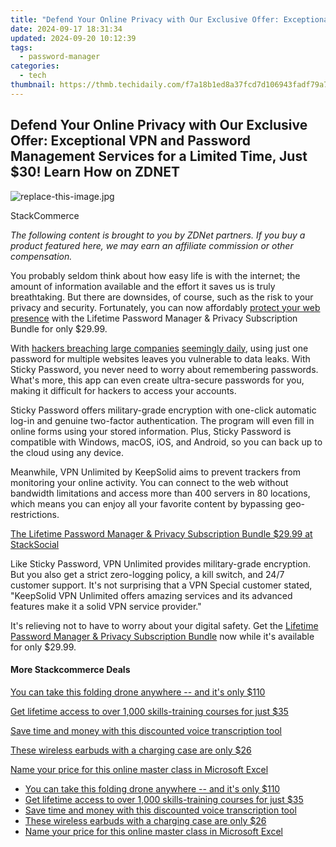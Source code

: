 ```yaml
---
title: "Defend Your Online Privacy with Our Exclusive Offer: Exceptional VPN and Password Management Services for a Limited Time, Just $30! Learn How on ZDNET"
date: 2024-09-17 18:31:34
updated: 2024-09-20 10:12:39
tags:
  - password-manager
categories:
  - tech
thumbnail: https://thmb.techidaily.com/f7a18b1ed8a37fcd7d106943fadf79a7add46bd88aaea370f1b5ca7a72e0a9d3.jpg
---
```


## Defend Your Online Privacy with Our Exclusive Offer: Exceptional VPN and Password Management Services for a Limited Time, Just $30! Learn How on ZDNET

![replace-this-image.jpg](https://www.zdnet.com/a/img/resize/086e30a3bb213e0d3d32d969345f7b3b0a6f0f4d/2022/05/06/8785aa2d-7aab-4f2e-8af8-f42eb7f9fbac/zd-lifetime-passwor-d.jpg?auto=webp&width=1280)

StackCommerce

_The following content is brought to you by ZDNet partners. If you buy a product featured here, we may earn an affiliate commission or other compensation._

You probably seldom think about how easy life is with the internet; the amount of information available and the effort it saves us is truly breathtaking. But there are downsides, of course, such as the risk to your privacy and security. Fortunately, you can now affordably [protect your web presence](https://stacksocial.com/sales/the-lifetime-password-manager-privacy-subscription-bundle-sticky-pw?sid=zd-%5F%5FCOM%5FCLICK%5FID%5F%5F-dtp&aid=a-ceempx7z) with the Lifetime Password Manager & Privacy Subscription Bundle for only $29.99.

With [hackers breaching large companies](https://www.zdnet.com/article/globant-admits-to-data-breach-after-lapsus-releases-source-code/) [seemingly daily](https://www.zdnet.com/article/block-admits-former-employee-was-behind-cash-app-us-customer-data-breach/), using just one password for multiple websites leaves you vulnerable to data leaks. With Sticky Password, you never need to worry about remembering passwords. What's more, this app can even create ultra-secure passwords for you, making it difficult for hackers to access your accounts. 

Sticky Password offers military-grade encryption with one-click automatic log-in and genuine two-factor authentication. The program will even fill in online forms using your stored information. Plus, Sticky Password is compatible with Windows, macOS, iOS, and Android, so you can back up to the cloud using any device.

Meanwhile, VPN Unlimited by KeepSolid aims to prevent trackers from monitoring your online activity. You can connect to the web without bandwidth limitations and access more than 400 servers in 80 locations, which means you can enjoy all your favorite content by bypassing geo-restrictions.

[The Lifetime Password Manager & Privacy Subscription Bundle $29.99 at StackSocial](https://stacksocial.com/sales/the-lifetime-password-manager-privacy-subscription-bundle-sticky-pw?sid=zd-%5F%5FCOM%5FCLICK%5FID%5F%5F-dtp&aid=a-ceempx7z)

Like Sticky Password, VPN Unlimited provides military-grade encryption. But you also get a strict zero-logging policy, a kill switch, and 24/7 customer support. It's not surprising that a VPN Special customer stated, "KeepSolid VPN Unlimited offers amazing services and its advanced features make it a solid VPN service provider."

It's relieving not to have to worry about your digital safety. Get the [Lifetime Password Manager & Privacy Subscription Bundle](https://stacksocial.com/sales/the-lifetime-password-manager-privacy-subscription-bundle-sticky-pw?sid=zd-%5F%5FCOM%5FCLICK%5FID%5F%5F-dtp&aid=a-ceempx7z) now while it's available for only $29.99.

#### More Stackcommerce Deals

[You can take this folding drone anywhere -- and it's only $110](https://www.zdnet.com/article/get-a-folding-drone-you-can-take-with-you-anywhere-for-110/ "You can take this folding drone anywhere  -- and it's only $110")

[Get lifetime access to over 1,000 skills-training courses for just $35](https://www.zdnet.com/article/learn-it-coding-and-design-skills-for-just-20-with-this-course-pack/ "Get lifetime access to over 1,000 skills-training courses for just $35")

[Save time and money with this discounted voice transcription tool](https://www.zdnet.com/article/save-money-and-time-with-this-discounted-voice-transcription-tool/ "Save time and money with this discounted voice transcription tool")

[These wireless earbuds with a charging case are only $26](https://www.zdnet.com/article/get-these-wireless-earbuds-with-a-charging-case-for-just-26/ "These wireless earbuds with a charging case are only $26")

[Name your price for this online master class in Microsoft Excel](https://www.zdnet.com/article/name-your-price-for-this-online-master-class-in-microsoft-excel/ "Name your price for this online master class in Microsoft Excel")

* [You can take this folding drone anywhere -- and it's only $110](https://www.zdnet.com/article/get-a-folding-drone-you-can-take-with-you-anywhere-for-110/ "You can take this folding drone anywhere  -- and it's only $110")
* [Get lifetime access to over 1,000 skills-training courses for just $35](https://www.zdnet.com/article/learn-it-coding-and-design-skills-for-just-20-with-this-course-pack/ "Get lifetime access to over 1,000 skills-training courses for just $35")
* [Save time and money with this discounted voice transcription tool](https://www.zdnet.com/article/save-money-and-time-with-this-discounted-voice-transcription-tool/ "Save time and money with this discounted voice transcription tool")
* [These wireless earbuds with a charging case are only $26](https://www.zdnet.com/article/get-these-wireless-earbuds-with-a-charging-case-for-just-26/ "These wireless earbuds with a charging case are only $26")
* [Name your price for this online master class in Microsoft Excel](https://www.zdnet.com/article/name-your-price-for-this-online-master-class-in-microsoft-excel/ "Name your price for this online master class in Microsoft Excel")

<ins class="adsbygoogle"
     style="display:block"
     data-ad-format="autorelaxed"
     data-ad-client="ca-pub-7571918770474297"
     data-ad-slot="1223367746"></ins>



<ins class="adsbygoogle"
     style="display:block"
     data-ad-client="ca-pub-7571918770474297"
     data-ad-slot="8358498916"
     data-ad-format="auto"
     data-full-width-responsive="true"></ins>
